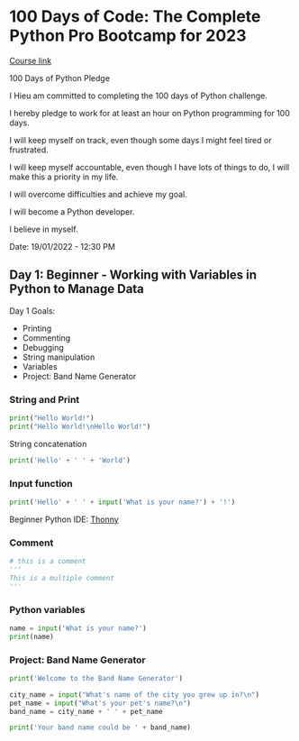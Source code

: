 # 100 Days of Code: The Complete Python Pro Bootcamp for 2023

[Course link](https://udemy.com/course/100-days-of-code/)

100 Days of Python Pledge

I Hieu am committed to completing the 100 days of Python challenge.

I hereby pledge to work for at least an hour on Python programming for 100 days.

I will keep myself on track, even though some days I might feel tired or frustrated.

I will keep myself accountable, even though I have lots of things to do, I will make this a priority in my life.

I will overcome difficulties and achieve my goal.

I will become a Python developer.

I believe in myself.

Date: 19/01/2022 - 12:30 PM

## Day 1: Beginner - Working with Variables in Python to Manage Data

Day 1 Goals:

- Printing
- Commenting
- Debugging
- String manipulation
- Variables
- Project: Band Name Generator

### String and Print

```py
print("Hello World!")
print("Hello World!\nHello World!")
```

String concatenation

```py
print('Hello' + ' ' + 'World')
```

### Input function

```py
print('Hello' + ' ' + input('What is your name?') + '!')
```

Beginner Python IDE: [Thonny](https://thonny.org/)

### Comment

```py
# this is a comment
'''
This is a multiple comment
'''
```

### Python variables

```py
name = input('What is your name?')
print(name)
```

### Project: Band Name Generator

```py
print('Welcome to the Band Name Generator')

city_name = input("What's name of the city you grew up in?\n")
pet_name = input("What's your pet's name?\n")
band_name = city_name + ' ' + pet_name

print('Your band name could be ' + band_name)
```
